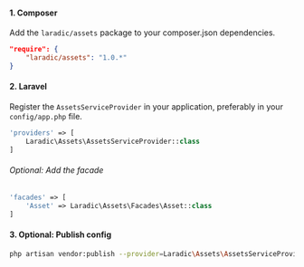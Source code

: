 <!---
title: Installation
-->

#### 1. Composer
Add the `laradic/assets` package to your composer.json dependencies.
```json
"require": {
    "laradic/assets": "1.0.*"
}
```

#### 2. Laravel
Register the `AssetsServiceProvider` in your application, preferably in your `config/app.php` file.
```php
'providers' => [
    Laradic\Assets\AssetsServiceProvider::class
]
```

###### Optional: Add the facade

```php
'facades' => [
    'Asset' => Laradic\Assets\Facades\Asset::class
]
```

#### 3. Optional: Publish config
```sh
php artisan vendor:publish --provider=Laradic\Assets\AssetsServiceProvider
```
